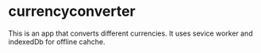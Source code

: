 # currencyconverter
This is an app that converts different currencies.
It uses sevice worker and indexedDb for offline cahche.